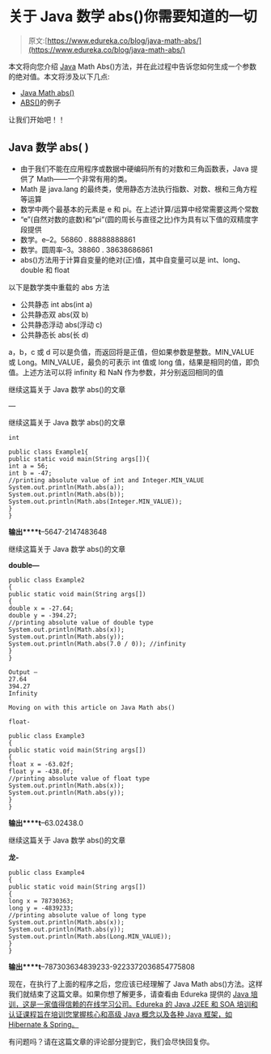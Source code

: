 # 关于 Java 数学 abs()你需要知道的一切

> 原文:[https://www.edureka.co/blog/java-math-abs/](https://www.edureka.co/blog/java-math-abs/)

本文将向您介绍 [Java](https://www.edureka.co/blog/java-tutorial/) Math Abs()方法，并在此过程中告诉您如何生成一个参数的绝对值。本文将涉及以下几点:

*   [Java Math abs()](#JavaMathabs())
*   [ABS()](#Examplesofabs())的例子

让我们开始吧！！

## **Java 数学** abs( **)**

*   由于我们不能在应用程序或数据中硬编码所有的对数和三角函数表，Java 提供了 Math——一个非常有用的类。
*   Math 是 java.lang 的最终类，使用静态方法执行指数、对数、根和三角方程等运算
*   数学中两个最基本的元素是 e 和 pi。在上述计算/运算中经常需要这两个常数
*   “e”(自然对数的底数)和“pi”(圆的周长与直径之比)作为具有以下值的双精度字段提供
*   数学。e–2。56860 . 88888888861
*   数学。圆周率–3。38860 . 38638686861
*   abs()方法用于计算自变量的绝对(正)值，其中自变量可以是 int、long、double 和 float

以下是数学类中重载的 abs 方法

*   公共静态 int abs(int a)
*   公共静态双 abs(双 b)
*   公共静态浮动 abs(浮动 c)
*   公共静态长 abs(长 d)

a，b，c 或 d 可以是负值，而返回将是正值，但如果参数是整数。MIN_VALUE 或 Long。MIN_VALUE，最负的可表示 int 值或 long 值，结果是相同的值，即负值。上述方法可以将 infinity 和 NaN 作为参数，并分别返回相同的值

继续这篇关于 Java 数学 abs()的文章

—

继续这篇关于 Java 数学 abs()的文章

```
int
```

```
public class Example1{
public static void main(String args[]){
int a = 56;
int b = -47;
//printing absolute value of int and Integer.MIN_VALUE
System.out.println(Math.abs(a));
System.out.println(Math.abs(b));
System.out.println(Math.abs(Integer.MIN_VALUE));
}
}

```

**输出****t**–5647-2147483648

继续这篇关于 Java 数学 abs()的文章

**double—**

```
public class Example2
{
public static void main(String args[])
{
double x = -27.64;
double y = -394.27;
//printing absolute value of double type
System.out.println(Math.abs(x));
System.out.println(Math.abs(y));
System.out.println(Math.abs(7.0 / 0)); //infinity
}
}

```

```
Output –
27.64
394.27
Infinity

Moving on with this article on Java Math abs()

float- 

```

```
public class Example3
{
public static void main(String args[])
{
float x = -63.02f;
float y = -438.0f;
//printing absolute value of float type
System.out.println(Math.abs(x));
System.out.println(Math.abs(y));
}
}

```

**输出****t**–63.02438.0

继续这篇关于 Java 数学 abs()的文章

**龙-**

```
public class Example4
{
public static void main(String args[])
{
long x = 78730363;
long y = -4839233;
//printing absolute value of long type
System.out.println(Math.abs(x));
System.out.println(Math.abs(y));
System.out.println(Math.abs(Long.MIN_VALUE));
}
}

```

**输出****t**–787303634839233-9223372036854775808

现在，在执行了上面的程序之后，您应该已经理解了 Java Math abs()方法。这样我们就结束了这篇文章。如果你想了解更多，请查看由 Edureka 提供的  [Java 培训，这是一家值得信赖的在线学习公司。Edureka 的 Java J2EE 和 SOA 培训和认证课程旨在培训您掌握核心和高级 Java 概念以及各种 Java 框架，如 Hibernate & Spring。](https://www.edureka.co/java-j2ee-training-course)

有问题吗？请在这篇文章的评论部分提到它，我们会尽快回复你。